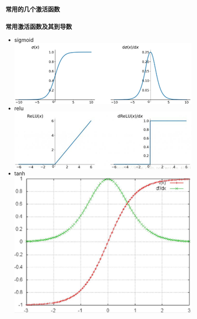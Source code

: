 ### 常用的几个激活函数


### 常用激活函数及其到导数
- sigmoid
    ![sigmoid](./pics/sigmoid.png)
- relu
    ![relu](./pics/relu.png)
- tanh
    ![tanh](./pics/tanh.png)